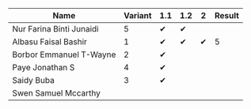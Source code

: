 |Name                              |Variant| 1.1 | 1.2 | 2 | Result |
|----------------------------------|-------|-----|-----|-----|----|
|Nur Farina Binti Junaidi          | 5     | ✔  | ✔ |    |    |  
|Albasu Faisal Bashir              | 1     | ✔  | ✔ | ✔ | 5  |  
|Borbor Emmanuel T-Wayne           | 2     | ✔  |    |    |    |        
|Paye Jonathan S                   | 4     | ✔  |    |    |    |     
|Saidy Buba                        | 3     | ✔  |    |    |    |    
|Swen Samuel Mccarthy              |       |    |    |    |    |   
